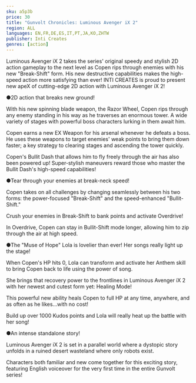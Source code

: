 ```yaml
---
sku: a5p3b
price: 30
title: "Gunvolt Chronicles: Luminous Avenger iX 2"
region: ALL
languages: EN,FR,DE,ES,IT,PT,JA,KO,ZHTW
publisher: Inti Creates
genres: [action]
---
```

 Luminous Avenger iX 2 takes the series' original speedy and stylish 2D action gameplay to the next level as Copen rips through enemies with his new &quot;Break-Shift&quot; form. His new destructive capabilities makes the high-speed action more satisfying than ever!
INTI CREATES is proud to present new apeX of cutting-edge 2D action with Luminous Avenger iX 2!

●2D action that breaks new ground!

With his new spinning blade weapon, the Razor Wheel, Copen rips through any enemy standing in his way as he traverses an enormous tower. A wide variety of stages with powerful boss characters lurking in them await him.

Copen earns a new EX Weapon for his arsenal whenever he defeats a boss. He uses these weapons to target enemies' weak points to bring them down faster; a key strategy to clearing stages and ascending the tower quickly.

Copen's Bullit Dash that allows him to fly freely through the air has also been powered up! Super-stylish maneuvers reward those who master the Bullit Dash's high-speed capabilities!

●Tear through your enemies at break-neck speed!

Copen takes on all challenges by changing seamlessly between his two forms: the power-focused &quot;Break-Shift&quot; and the speed-enhanced &quot;Bullit-Shift.&quot;

Crush your enemies in Break-Shift to bank points and activate Overdrive!

In Overdrive, Copen can stay in Bullit-Shift mode longer, allowing him to zip through the air at high speed.

●The &quot;Muse of Hope&quot; Lola is lovelier than ever! Her songs really light up the stage!

When Copen's HP hits 0, Lola can transform and activate her Anthem skill to bring Copen back to life using the power of song.

She brings that recovery power to the frontlines in Luminous Avenger iX 2 with her newest and cutest form yet: Healing Mode!

This powerful new ability heals Copen to full HP at any time, anywhere, and as often as he likes...with no cost!

Build up over 1000 Kudos points and Lola will really heat up the battle with her song!

●An intense standalone story!

Luminous Avenger iX 2 is set in a parallel world where a dystopic story unfolds in a ruined desert wasteland where only robots exist.

Characters both familiar and new come together for this exciting story, featuring English voiceover for the very first time in the entire Gunvolt series!
